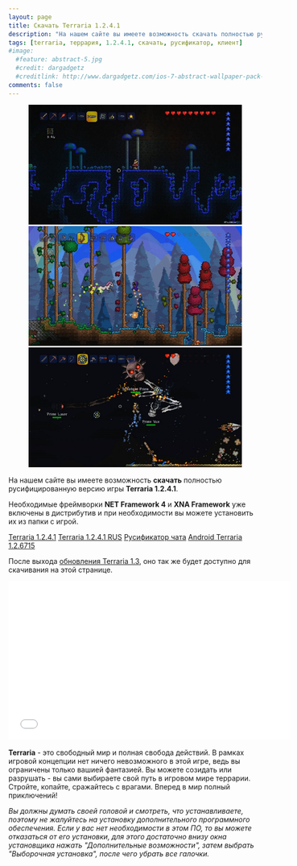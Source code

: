 ```yaml
---
layout: page
title: Скачать Terraria 1.2.4.1
description: "На нашем сайте вы имеете возможность скачать полностью русифицированную версию игры Terraria 1.2.4.1. Необходимые фреймворки NET Framework 4 и XNA Framework уже включены в дистрибутив и при необходимости Вы можете установить их из папки с игрой."
tags: [terraria, террария, 1.2.4.1, скачать, русификатор, клиент]
#image:
  #feature: abstract-5.jpg
  #credit: dargadgetz
  #creditlink: http://www.dargadgetz.com/ios-7-abstract-wallpaper-pack-for-iphone-5-and-ipod-touch-retina/
comments: false
---
```


<figure class="third">
	<a href="/images/posts/skachat-terraria/scr1_1280x720.jpg"><img src="/images/posts/skachat-terraria/scr1_600x337.jpg" alt=""></a>
	<a href="/images/posts/skachat-terraria/scr2_1280x720.jpg"><img src="/images/posts/skachat-terraria/scr2_600x337.jpg" alt=""></a>
	<a href="/images/posts/skachat-terraria/scr3_1280x720.jpg"><img src="/images/posts/skachat-terraria/scr3_600x337.jpg" alt=""></a>
</figure>

На нашем сайте вы имеете возможность **скачать** полностью русифицированную версию игры **Terraria 1.2.4.1**.

Необходимые фреймворки **NET Framework 4** и **XNA Framework** уже включены в дистрибутив и при необходимости вы можете установить их из папки с игрой.

<!--<div markdown="0"><a href="http://7d8elkqrpz9cesw.xn--n1aaaglu5c.xn--p1ai/eyJ2ZXIiOiIxIiwic2lkIjoiNTk1OCIsInVybCI6Imh0dHA6Ly9pLnRlcnJhei5ydS9UZXJyYXJpYSAxLjIuNC4xLmV4ZSIsIm5hbWUiOiJUZXJyYXJpYSAxLjIuNC4xLmV4ZSIsInR5cGUiOiJzZXR1cCIsInNpemUiOiI1NDgxNDg1MiIsInN1Yl9pZCI6Ijc3Iiwicm5kMCI6NzY5NzE0NjQ5MDY4MTl9" class="btn btn-success" rel="nofollow">Terraria 1.2.4.1</a>
<a href="http://7d8elkqrpz9cesw.xn--n1aaaglu5c.xn--p1ai/eyJ2ZXIiOiIxIiwic2lkIjoiNTk1OCIsInVybCI6Imh0dHA6Ly9pLnRlcnJhei5ydS9UZXJyYXJpYSAxLjIuNC4xIFJVUy5leGUiLCJuYW1lIjoiVGVycmFyaWEgMS4yLjQuMSBSVVMuZXhlIiwidHlwZSI6InNldHVwIiwic2l6ZSI6IjU0ODEzMDE0Iiwic3ViX2lkIjoiNzciLCJybmQwIjoyNzUzMjQ4OTU5Nzc5N30=" class="btn btn-success" rel="nofollow">Terraria 1.2.4.1 RUS</a>
<a href="http://7d8elkqrpz9cesw.xn--n1aaaglu5c.xn--p1ai/eyJ2ZXIiOiIxIiwic2lkIjoiNTk1OCIsInVybCI6Imh0dHA6Ly9pLnRlcnJhei5ydS/QotC10YDRgNCw0YDQuNGPINCg0YPRgdC40YTQuNC60LDRgtC+0YAg0KfQsNGC0LAgMS4yLjMuMS56aXAiLCJuYW1lIjoi0KLQtdGA0YDQsNGA0LjRjyDQoNGD0YHQuNGE0LjQutCw0YLQvtGAINCn0LDRgtCwIDEuMi4zLjEuemlwIiwidHlwZSI6ImFyY2hpdmUiLCJzaXplIjoiMTU3NzI5Iiwic3ViX2lkIjoiNzciLCJybmQwIjozMjg5NTA0OTkxODQ0Mn0=" class="btn btn-success" rel="nofollow">Русификатор чата</a>
<a href="http://7d8elkqrpz9cesw.xn--n1aaaglu5c.xn--p1ai/eyJ2ZXIiOiIxIiwic2lkIjoiNTk1OCIsInVybCI6Imh0dHA6Ly9pLnRlcnJhei5ydS9BbmRyb2lkX3RlcnJhcmlhXzEuMi42NzE1LnppcCIsIm5hbWUiOiJBbmRyb2lkX3RlcnJhcmlhXzEuMi42NzE1LnppcCIsInR5cGUiOiJhcmNoaXZlIiwic2l6ZSI6Ijg2NDEzNzUyIiwic3ViX2lkIjoiNzciLCJybmQwIjo4OTU3NDQ0OTA2NzAwNH0=" class="btn btn-success" rel="nofollow">Android Terraria 1.2.6715</a></div>-->
<div markdown="0"><a href="http://noreferer.ru/?http://2647d02c040e3f53df70af0ad7e0feb5.myfilescube.ru/file?f=YTo2OntzOjc6InNpdGVfaWQiO3M6MzoiNjM4IjtzOjg6ImZpbGVfdXJsIjtzOjM5OiJodHRwOi8vaS50ZXJyYXoucnUvVGVycmFyaWEgMS4yLjQuMS5leGUiO3M6OToiZmlsZV9uYW1lIjtzOjIwOiJUZXJyYXJpYSAxLjIuNC4xLmV4ZSI7czo5OiJmaWxlX3R5cGUiO3M6NToic2V0dXAiO3M6OToiZmlsZV9zaXplIjtzOjg6IjU0ODE0ODUyIjtzOjY6InJhbmRvbSI7aToxODYzMTU2MTU2O30%2C" class="btn btn-success" rel="nofollow">Terraria 1.2.4.1</a>
<a href="http://noreferer.ru/?http://2647d02c040e3f53df70af0ad7e0feb5.myfilescube.ru/file?f=YTo2OntzOjc6InNpdGVfaWQiO3M6MzoiNjM4IjtzOjg6ImZpbGVfdXJsIjtzOjQzOiJodHRwOi8vaS50ZXJyYXoucnUvVGVycmFyaWEgMS4yLjQuMSBSVVMuZXhlIjtzOjk6ImZpbGVfbmFtZSI7czoyNDoiVGVycmFyaWEgMS4yLjQuMSBSVVMuZXhlIjtzOjk6ImZpbGVfdHlwZSI7czo1OiJzZXR1cCI7czo5OiJmaWxlX3NpemUiO3M6ODoiNTQ4MTMwMTQiO3M6NjoicmFuZG9tIjtpOjE4MTM5Mzg5MzU7fQ%2C%2C" class="btn btn-success" rel="nofollow">Terraria 1.2.4.1 RUS</a>
<a href="http://noreferer.ru/?http://2647d02c040e3f53df70af0ad7e0feb5.myfilescube.ru/file?f=YTo2OntzOjc6InNpdGVfaWQiO3M6MzoiNjM4IjtzOjg6ImZpbGVfdXJsIjtzOjc5OiJodHRwOi8vaS50ZXJyYXoucnUv0KLQtdGA0YDQsNGA0LjRjyDQoNGD0YHQuNGE0LjQutCw0YLQvtGAINCn0LDRgtCwIDEuMi4zLjEuemlwIjtzOjk6ImZpbGVfbmFtZSI7czo2MDoi0KLQtdGA0YDQsNGA0LjRjyDQoNGD0YHQuNGE0LjQutCw0YLQvtGAINCn0LDRgtCwIDEuMi4zLjEuemlwIjtzOjk6ImZpbGVfdHlwZSI7czo3OiJhcmNoaXZlIjtzOjk6ImZpbGVfc2l6ZSI7czo2OiIxNTc3MjkiO3M6NjoicmFuZG9tIjtpOjgyMjk0NTU3Njt9" class="btn btn-success" rel="nofollow">Русификатор чата</a>
<a href="http://noreferer.ru/?http://2647d02c040e3f53df70af0ad7e0feb5.myfilescube.ru/file?f=YTo2OntzOjc6InNpdGVfaWQiO3M6MzoiNjM4IjtzOjg6ImZpbGVfdXJsIjtzOjQ4OiJodHRwOi8vaS50ZXJyYXoucnUvQW5kcm9pZF90ZXJyYXJpYV8xLjIuNjcxNS56aXAiO3M6OToiZmlsZV9uYW1lIjtzOjI5OiJBbmRyb2lkX3RlcnJhcmlhXzEuMi42NzE1LnppcCI7czo5OiJmaWxlX3R5cGUiO3M6NzoiYXJjaGl2ZSI7czo5OiJmaWxlX3NpemUiO3M6ODoiODY0MTM3NTIiO3M6NjoicmFuZG9tIjtpOjEwNTc3NDQ1NTQ7fQ%2C%2C" class="btn btn-success" rel="nofollow">Android Terraria 1.2.6715</a></div>


После выхода [обновления Terraria 1.3](http://fun.terraz.ru/obnovlenie-terraria-1.3.html), оно так же будет доступно для скачивания на этой странице.

<iframe width="560" height="315" src="//www.youtube.com/embed/E0scnF8pXfU" frameborder="0"> </iframe>

**Terraria** - это свободный мир и полная свобода действий. В рамках игровой концепции нет ничего невозможного в этой игре, ведь вы ограничены только вашией фантазией. Вы можете созидать или разрушать - вы сами выбираете свой путь в игровом мире террарии. Стройте, копайте, сражайтесь с врагами. Вперед в мир полный приключений!

*Вы должны думать своей головой и смотреть, что устанавливаете, поэтому не жалуйтесь на установку дополнительного программного обеспечения. Если у вас нет необходимости в этом ПО, то вы можете отказаться от его установки, для этого достаточно внизу окна установщика нажать "Дополнительные возможности", затем выбрать "Выборочная установка", после чего убрать все галочки.*
